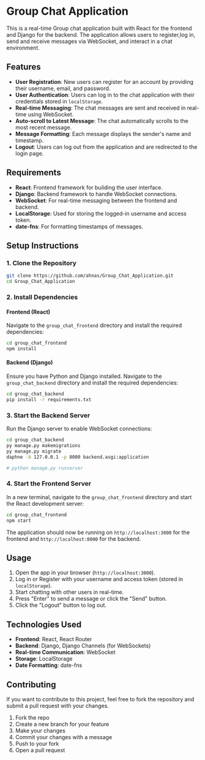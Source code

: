 
# Group Chat Application

This is a real-time Group chat application built with React for the frontend and Django for the backend. The application allows users to register,log in, send and receive messages via WebSocket, and interact in a chat environment.

## Features

- **User Registration**: New users can register for an account by providing their username, email, and password.
- **User Authentication**: Users can log in to the chat application with their credentials stored in `localStorage`.
- **Real-time Messaging**: The chat messages are sent and received in real-time using WebSocket.
- **Auto-scroll to Latest Message**: The chat automatically scrolls to the most recent message.
- **Message Formatting**: Each message displays the sender's name and timestamp.
- **Logout**: Users can log out from the application and are redirected to the login page.


## Requirements

- **React**: Frontend framework for building the user interface.
- **Django**: Backend framework to handle WebSocket connections.
- **WebSocket**: For real-time messaging between the frontend and backend.
- **LocalStorage**: Used for storing the logged-in username and access token.
- **date-fns**: For formatting timestamps of messages.

## Setup Instructions

### 1. Clone the Repository

```bash
git clone https://github.com/ahnas/Group_Chat_Application.git
cd Group_Chat_Application
```

### 2. Install Dependencies

#### Frontend (React)

Navigate to the `group_chat_frontend` directory and install the required dependencies:

```bash
cd group_chat_frontend
npm install
```

#### Backend (Django)

Ensure you have Python and Django installed. Navigate to the `group_chat_backend` directory and install the required dependencies:

```bash
cd group_chat_backend
pip install -r requirements.txt
```

### 3. Start the Backend Server

Run the Django server to enable WebSocket connections:

```bash
cd group_chat_backend
py manage.py makemigrations
py manage.py migrate
daphne -b 127.0.0.1 -p 8000 backend.asgi:application

# python manage.py runserver
```

### 4. Start the Frontend Server

In a new terminal, navigate to the `group_chat_frontend` directory and start the React development server:

```bash
cd group_chat_frontend
npm start
```

The application should now be running on `http://localhost:3000` for the frontend and `http://localhost:8000` for the backend.

## Usage

1. Open the app in your browser (`http://localhost:3000`).
2. Log in or Register with your username and access token (stored in `localStorage`).
3. Start chatting with other users in real-time.
4. Press "Enter" to send a message or click the "Send" button.
5. Click the "Logout" button to log out.

## Technologies Used

- **Frontend**: React, React Router
- **Backend**: Django, Django Channels (for WebSockets)
- **Real-time Communication**: WebSocket
- **Storage**: LocalStorage
- **Date Formatting**: date-fns

## Contributing

If you want to contribute to this project, feel free to fork the repository and submit a pull request with your changes.

1. Fork the repo
2. Create a new branch for your feature
3. Make your changes
4. Commit your changes with a message
5. Push to your fork
6. Open a pull request

